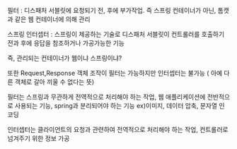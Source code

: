 필터 : 디스패처 서블릿에 요청되기 전, 후에 부가작업. 즉 스프링 컨테이너가 아닌, 톰캣과 같은 웹 컨테이너에 의해 관리

스프링 인터셉터 : 스프링이 제공하는 기술로 디스패처 서블릿이 컨트롤러를 호출하기 전과 후에 응답을 참조하거나 가공가능한 기능

즉, 관리되는 컨테이너가 웹이냐 스프링이냐?

또한 Request,Response 객체 조작이 필터는 가능하지만 인터셉터는 불가능 ( 아예 다른 객체로 갈아 끼울 수 없다는 뜻)

필터는 스프링과 무관하게 전역적으로 처리해야 하는 작업, 웹 애플리케이션에 전반적으로 사용되는 기능, spring과 분리되어야 하는 기능 ex)이미지, 데이터 압축, 문자열 인코딩

인터셉터는 클라이언트의 요청과 관련하여 전역적으로 처리해야 하는 작업, 컨트롤러로 넘겨주기 위한 정보 가공